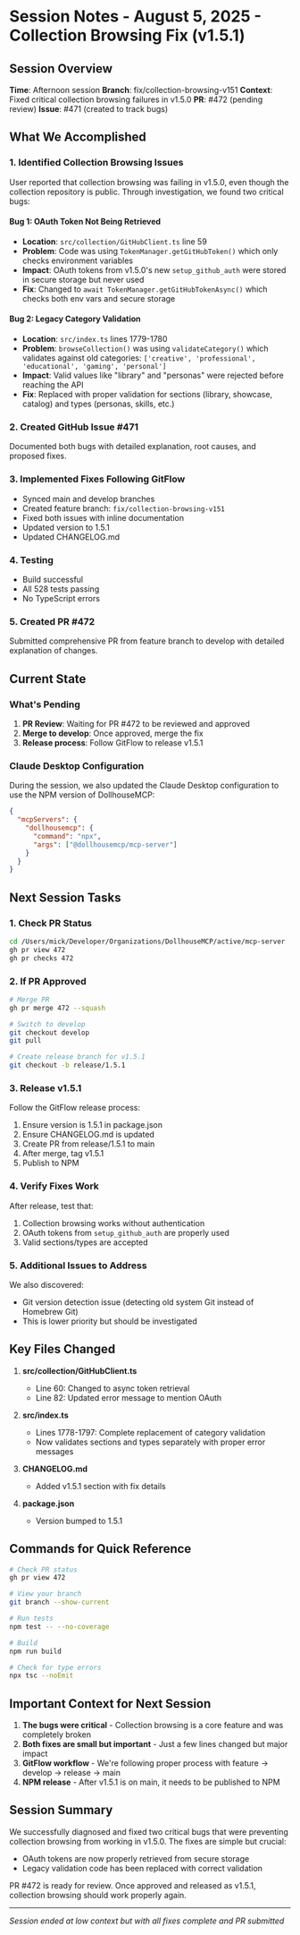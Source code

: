 # Session Notes - August 5, 2025 - Collection Browsing Fix (v1.5.1)

## Session Overview
**Time**: Afternoon session
**Branch**: fix/collection-browsing-v151
**Context**: Fixed critical collection browsing failures in v1.5.0
**PR**: #472 (pending review)
**Issue**: #471 (created to track bugs)

## What We Accomplished

### 1. Identified Collection Browsing Issues
User reported that collection browsing was failing in v1.5.0, even though the collection repository is public. Through investigation, we found two critical bugs:

#### Bug 1: OAuth Token Not Being Retrieved
- **Location**: `src/collection/GitHubClient.ts` line 59
- **Problem**: Code was using `TokenManager.getGitHubToken()` which only checks environment variables
- **Impact**: OAuth tokens from v1.5.0's new `setup_github_auth` were stored in secure storage but never used
- **Fix**: Changed to `await TokenManager.getGitHubTokenAsync()` which checks both env vars and secure storage

#### Bug 2: Legacy Category Validation
- **Location**: `src/index.ts` lines 1779-1780  
- **Problem**: `browseCollection()` was using `validateCategory()` which validates against old categories: `['creative', 'professional', 'educational', 'gaming', 'personal']`
- **Impact**: Valid values like "library" and "personas" were rejected before reaching the API
- **Fix**: Replaced with proper validation for sections (library, showcase, catalog) and types (personas, skills, etc.)

### 2. Created GitHub Issue #471
Documented both bugs with detailed explanation, root causes, and proposed fixes.

### 3. Implemented Fixes Following GitFlow
- Synced main and develop branches
- Created feature branch: `fix/collection-browsing-v151`
- Fixed both issues with inline documentation
- Updated version to 1.5.1
- Updated CHANGELOG.md

### 4. Testing
- Build successful
- All 528 tests passing
- No TypeScript errors

### 5. Created PR #472
Submitted comprehensive PR from feature branch to develop with detailed explanation of changes.

## Current State

### What's Pending
1. **PR Review**: Waiting for PR #472 to be reviewed and approved
2. **Merge to develop**: Once approved, merge the fix
3. **Release process**: Follow GitFlow to release v1.5.1

### Claude Desktop Configuration
During the session, we also updated the Claude Desktop configuration to use the NPM version of DollhouseMCP:
```json
{
  "mcpServers": {
    "dollhousemcp": {
      "command": "npx",
      "args": ["@dollhousemcp/mcp-server"]
    }
  }
}
```

## Next Session Tasks

### 1. Check PR Status
```bash
cd /Users/mick/Developer/Organizations/DollhouseMCP/active/mcp-server
gh pr view 472
gh pr checks 472
```

### 2. If PR Approved
```bash
# Merge PR
gh pr merge 472 --squash

# Switch to develop
git checkout develop
git pull

# Create release branch for v1.5.1
git checkout -b release/1.5.1
```

### 3. Release v1.5.1
Follow the GitFlow release process:
1. Ensure version is 1.5.1 in package.json
2. Ensure CHANGELOG.md is updated
3. Create PR from release/1.5.1 to main
4. After merge, tag v1.5.1
5. Publish to NPM

### 4. Verify Fixes Work
After release, test that:
1. Collection browsing works without authentication
2. OAuth tokens from `setup_github_auth` are properly used
3. Valid sections/types are accepted

### 5. Additional Issues to Address
We also discovered:
- Git version detection issue (detecting old system Git instead of Homebrew Git)
- This is lower priority but should be investigated

## Key Files Changed

1. **src/collection/GitHubClient.ts**
   - Line 60: Changed to async token retrieval
   - Line 82: Updated error message to mention OAuth

2. **src/index.ts**
   - Lines 1778-1797: Complete replacement of category validation
   - Now validates sections and types separately with proper error messages

3. **CHANGELOG.md**
   - Added v1.5.1 section with fix details

4. **package.json**
   - Version bumped to 1.5.1

## Commands for Quick Reference

```bash
# Check PR status
gh pr view 472

# View your branch
git branch --show-current

# Run tests
npm test -- --no-coverage

# Build
npm run build

# Check for type errors
npx tsc --noEmit
```

## Important Context for Next Session

1. **The bugs were critical** - Collection browsing is a core feature and was completely broken
2. **Both fixes are small but important** - Just a few lines changed but major impact
3. **GitFlow workflow** - We're following proper process with feature → develop → release → main
4. **NPM release** - After v1.5.1 is on main, it needs to be published to NPM

## Session Summary

We successfully diagnosed and fixed two critical bugs that were preventing collection browsing from working in v1.5.0. The fixes are simple but crucial:
- OAuth tokens are now properly retrieved from secure storage
- Legacy validation code has been replaced with correct validation

PR #472 is ready for review. Once approved and released as v1.5.1, collection browsing should work properly again.

---
*Session ended at low context but with all fixes complete and PR submitted*